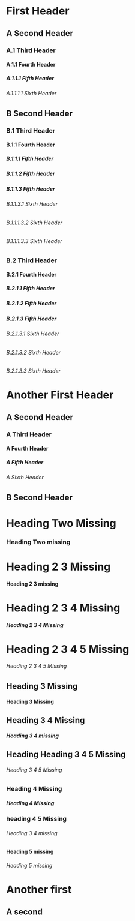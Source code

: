 # First Header

## A Second Header

### A.1 Third Header

#### A.1.1 Fourth Header

##### A.1.1.1 Fifth Header

###### A.1.1.1.1 Sixth Header

## B Second Header

### B.1 Third Header

#### B.1.1 Fourth Header

##### B.1.1.1 Fifth Header

##### B.1.1.2 Fifth Header

##### B.1.1.3 Fifth Header

###### B.1.1.3.1 Sixth Header

###### B.1.1.1.3.2 Sixth Header

###### B.1.1.1.3.3 Sixth Header

### B.2 Third Header

#### B.2.1 Fourth Header

##### B.2.1.1 Fifth Header

##### B.2.1.2 Fifth Header

##### B.2.1.3 Fifth Header

###### B.2.1.3.1 Sixth Header

###### B.2.1.3.2 Sixth Header

###### B.2.1.3.3 Sixth Header

# Another First Header

## A Second Header

### A Third Header

#### A Fourth Header

##### A Fifth Header

###### A Sixth Header

## B Second Header

# Heading Two Missing

### Heading Two missing

# Heading 2 3 Missing

#### Heading 2 3 missing

# Heading 2 3 4 Missing

##### Heading 2 3 4 Missing

# Heading 2 3 4 5 Missing

###### Heading 2 3 4 5 Missing

## Heading 3 Missing

#### Heading 3 Missing

## Heading 3 4 Missing

##### Heading 3 4 missing

## Heading Heading 3 4 5 Missing

###### Heading 3 4 5 Missing

### Heading 4 Missing

##### Heading 4 Missing

### heading 4 5 Missing

###### Heading 3 4 missing

#### Heading 5 missing

###### Heading 5 missing

# Another first

## A second


